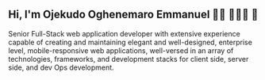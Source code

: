 ## Hi, I'm Ojekudo Oghenemaro Emmanuel 👋🏾 👨🏾‍💻 👋

Senior Full-Stack web application developer with extensive experience capable of creating and maintaining elegant and well-designed, enterprise level, mobile-responsive web applications, well-versed in an array of technologies, frameworks, and development stacks for client side, server side, and dev Ops development.
